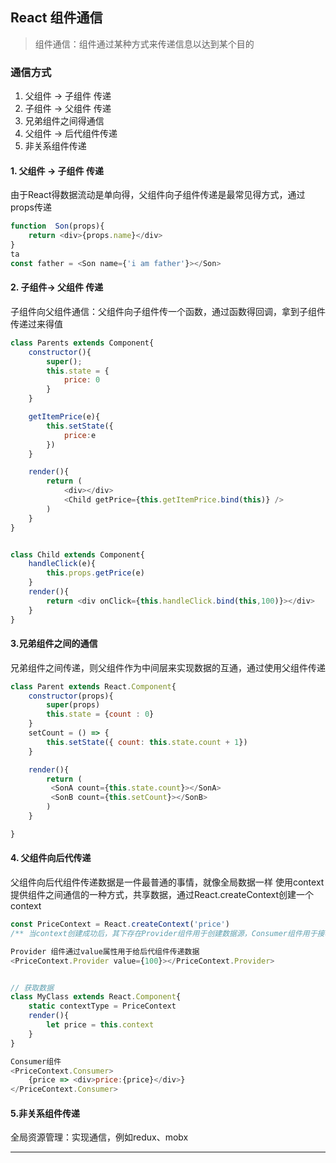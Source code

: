 ## React 组件通信

> 组件通信：组件通过某种方式来传递信息以达到某个目的

### 通信方式
1. 父组件 -> 子组件 传递
2. 子组件 -> 父组件 传递
3. 兄弟组件之间得通信
4. 父组件 -> 后代组件传递
5. 非关系组件传递

#### 1. 父组件 -> 子组件 传递
由于React得数据流动是单向得，父组件向子组件传递是最常见得方式，通过props传递
```js
function  Son(props){
    return <div>{props.name}</div>
}
ta
const father = <Son name={'i am father'}></Son>
```

#### 2. 子组件-> 父组件 传递
子组件向父组件通信：父组件向子组件传一个函数，通过函数得回调，拿到子组件传递过来得值
```js
class Parents extends Component{
    constructor(){
        super();
        this.state = {
            price: 0
        }
    }

    getItemPrice(e){
        this.setState({
            price:e
        })
    }

    render(){
        return (
            <div></div>
            <Child getPrice={this.getItemPrice.bind(this)} />
        )
    }
}


class Child extends Component{
    handleClick(e){
        this.props.getPrice(e)
    }
    render(){
        return <div onClick={this.handleClick.bind(this,100)}></div>
    }
}
```

#### 3.兄弟组件之间的通信
兄弟组件之间传递，则父组件作为中间层来实现数据的互通，通过使用父组件传递
```js
class Parent extends React.Component{
    constructor(props){
        super(props)
        this.state = {count : 0}
    }
    setCount = () => {
        this.setState({ count: this.state.count + 1})
    }

    render(){
        return (
         <SonA count={this.state.count}></SonA>
         <SonB count={this.setCount}></SonB>
        )
    }

}

```

#### 4. 父组件向后代传递
父组件向后代组件传递数据是一件最普通的事情，就像全局数据一样
使用context提供组件之间通信的一种方式，共享数据，通过React.createContext创建一个context

```js
const PriceContext = React.createContext('price')
/** 当context创建成功后，其下存在Provider组件用于创建数据源，Consumer组件用于接收数据 */

Provider 组件通过value属性用于给后代组件传递数据
<PriceContext.Provider value={100}></PriceContext.Provider>


// 获取数据
class MyClass extends React.Component{
    static contextType = PriceContext
    render(){
        let price = this.context
    }
}

Consumer组件
<PriceContext.Consumer>
    {price => <div>price:{price}</div>}
</PriceContext.Consumer>
```


#### 5.非关系组件传递
全局资源管理：实现通信，例如redux、mobx

---